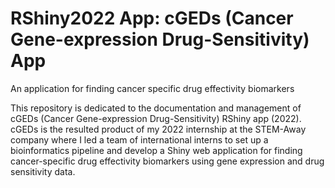
# RShiny2022 App: cGEDs (Cancer Gene-expression Drug-Sensitivity) App
An application for finding cancer specific drug effectivity biomarkers

This repository is dedicated to the documentation and management of cGEDs (Cancer Gene-expression Drug-Sensitivity) RShiny app (2022).
cGEDs is the resulted product of my 2022 internship at the STEM-Away company where I led a team of international interns to set up a bioinformatics pipeline and develop a Shiny web application for finding cancer-specific drug effectivity biomarkers using gene expression and drug sensitivity data.
